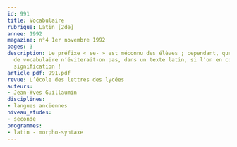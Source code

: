 ```yaml
---
id: 991
title: Vocabulaire 
rubrique: Latin [2de]
annee: 1992
magazine: n°4 1er novembre 1992
pages: 3
description: Le préfixe « se- » est méconnu des élèves ; cependant, que de difficultés
  de vocabulaire n’éviterait-on pas, dans un texte latin, si l’on en connaissait la
  signification !
article_pdf: 991.pdf
revue: L’école des lettres des lycées
auteurs:
- Jean-Yves Guillaumin
disciplines:
- langues anciennes
niveau_etudes:
- seconde
programmes:
- latin - morpho-syntaxe
---
```

